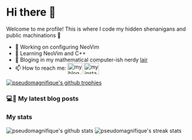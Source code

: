 # Hi there 👋

Welcome to me profile! This is where I code my hidden shenanigans and public machinations 👀

- 🔭 Working on configuring NeoVim
- 🌱 Learning NeoVim and C++
- 📖 Bloging in my mathematical computer-ish nerdy [lair](https://pseudomagnifique.github.io/)
- 📫 How to reach me: <a href="/https://pseudomagnifique.github.io/feed.xml" target="blank"><img align="center" src="https://raw.githubusercontent.com/rahuldkjain/github-profile-readme-generator/master/src/images/icons/Social/rss.svg" alt="my blog RSS feed: https://pseudomagnifique.github.io/feed.xml" height="30" width="40" /></a>
<a href="https://instagram.com/_pseudomagnifique" target="blank"><img align="center" src="https://raw.githubusercontent.com/rahuldkjain/github-profile-readme-generator/master/src/images/icons/Social/instagram.svg" alt="my instagram account: _pseudomagnifique" height="30" width="40" /></a>

<a href="https://github.com/ryo-ma/github-profile-trophy"><img src="https://github-profile-trophy.vercel.app/?username=pseudomagnifique&theme=dracula&hide_border=true" align="center" alt="pseudomagnifique's github trophies" /></a>

### 💻📖 My latest blog posts

<!-- blog-post-list:start -->
<!-- blog-post-list:end -->

<!--
**PseudoMagnifique/pseudomagnifique** is a ✨ _special_ ✨ repository because its `README.md` (this file) appears on your GitHub profile.

Here are some ideas to get you started:

- 👯 I’m looking to collaborate on ...
- 🤔 I’m looking for help with ...
- 💬 Ask me about ...
- 😄 Pronouns: ...
- ⚡ Fun fact: ...
-->

### My stats
<img align="center" alt="pseudomagnifique's github stats" src="https://github-readme-stats-pseudomagnifiques-projects.vercel.app/api?username=pseudomagnifique&theme=dracula&hide_border=true&show_icons=true" />
<img align="center" src="https://github-readme-streak-stats.herokuapp.com/?user=pseudomagnifique&theme=dracula&hide_border=true" alt="pseudomagnifique's streak stats" />

